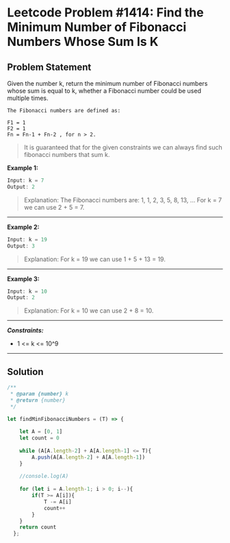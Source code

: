 # Leetcode Problem #1414: Find the Minimum Number of Fibonacci Numbers Whose Sum Is K

## Problem Statement
Given the number k, return the minimum number of Fibonacci numbers whose sum is equal to k, whether a Fibonacci number could be used multiple times.

```
The Fibonacci numbers are defined as:

F1 = 1
F2 = 1
Fn = Fn-1 + Fn-2 , for n > 2.
```
> It is guaranteed that for the given constraints we can always find such fibonacci numbers that sum k.
 
**Example 1:**

```javascript
Input: k = 7
Output: 2 
```
> Explanation: The Fibonacci numbers are: 1, 1, 2, 3, 5, 8, 13, ... For k = 7 we can use 2 + 5 = 7.
---
**Example 2:**

```javascript
Input: k = 19
Output: 3 
```
> Explanation: For k = 19 we can use 1 + 5 + 13 = 19.
---
**Example 3:**

```javascript
Input: k = 10
Output: 2 
```
> Explanation: For k = 10 we can use 2 + 8 = 10.
---
***Constraints:***
- 1 <= k <= 10^9
---

## Solution

```javascript
/**
 * @param {number} k
 * @return {number}
 */

let findMinFibonacciNumbers = (T) => {
    
    let A = [0, 1]
    let count = 0
    
    while (A[A.length-2] + A[A.length-1] <= T){
        A.push(A[A.length-2] + A[A.length-1])
    }
    
    //console.log(A)
    
    for (let i = A.length-1; i > 0; i--){
        if(T >= A[i]){
            T -= A[i]
            count++
        }
    }
    return count
  };  
    
```
